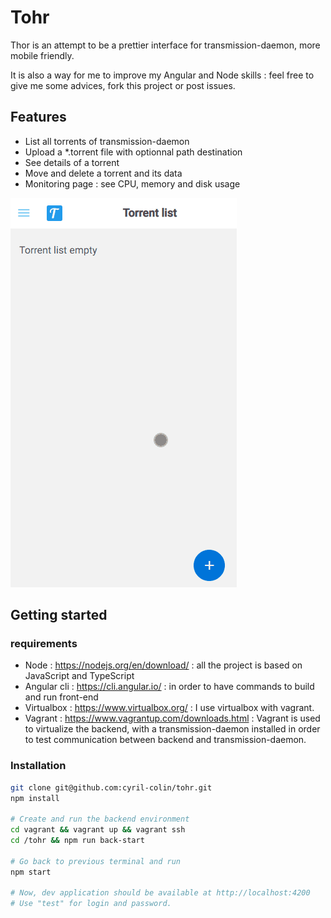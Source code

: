 # Tohr

Thor is an attempt to be a prettier interface for transmission-daemon, more mobile
friendly.

It is also a way for me to improve my Angular and Node skills : feel free to give me some
advices, fork this project or post issues.


## Features
- List all torrents of transmission-daemon
- Upload a *.torrent file with optionnal path destination
- See details of a torrent
- Move and delete a torrent and its data
- Monitoring page : see CPU, memory and disk usage

![](demo-tohr.gif)


## Getting started
### requirements
- Node : https://nodejs.org/en/download/ : all the project is based on JavaScript and TypeScript
- Angular cli : https://cli.angular.io/ : in order to have commands to build and run front-end
- Virtualbox : https://www.virtualbox.org/ : I use virtualbox with vagrant.
- Vagrant : https://www.vagrantup.com/downloads.html : Vagrant is used to virtualize the backend, with a
transmission-daemon installed in order to test communication between backend and transmission-daemon.


### Installation 
```bash
git clone git@github.com:cyril-colin/tohr.git
npm install

# Create and run the backend environment
cd vagrant && vagrant up && vagrant ssh
cd /tohr && npm run back-start

# Go back to previous terminal and run
npm start

# Now, dev application should be available at http://localhost:4200
# Use "test" for login and password.
```



